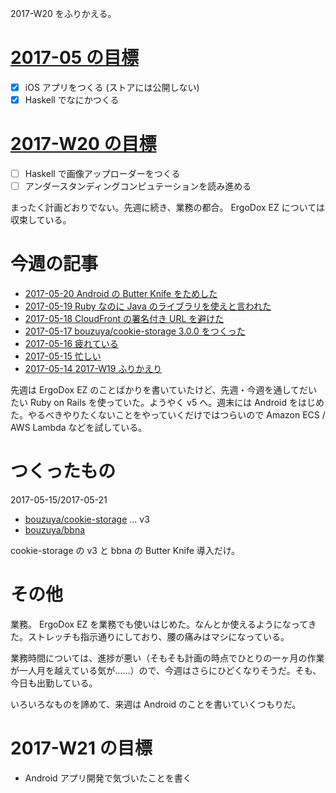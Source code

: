 2017-W20 をふりかえる。

# [2017-05 の目標][2017-04-30]

- [x] iOS アプリをつくる (ストアには公開しない)
- [x] Haskell でなにかつくる

# [2017-W20 の目標][2017-05-14]

- [ ] Haskell で画像アップローダーをつくる
- [ ] アンダースタンディングコンピュテーションを読み進める

まったく計画どおりでない。先週に続き、業務の都合。 ErgoDox EZ については収束している。

# 今週の記事

- [2017-05-20 Android の Butter Knife をためした][2017-05-20]
- [2017-05-19 Ruby なのに Java のライブラリを使えと言われた][2017-05-19]
- [2017-05-18 CloudFront の署名付き URL を避けた][2017-05-18]
- [2017-05-17 bouzuya/cookie-storage 3.0.0 をつくった][2017-05-17]
- [2017-05-16 疲れている][2017-05-16]
- [2017-05-15 忙しい][2017-05-15]
- [2017-05-14 2017-W19 ふりかえり][2017-05-14]

先週は ErgoDox EZ のことばかりを書いていたけど、先週・今週を通してだいたい Ruby on Rails を使っていた。ようやく v5 へ。週末には Android をはじめた。やるべきやりたくないことをやっていくだけではつらいので Amazon ECS / AWS Lambda などを試している。

# つくったもの

2017-05-15/2017-05-21

- [bouzuya/cookie-storage][] ... v3
- [bouzuya/bbna][]

cookie-storage の v3 と bbna の Butter Knife 導入だけ。

# その他

業務。 ErgoDox EZ を業務でも使いはじめた。なんとか使えるようになってきた。ストレッチも指示通りにしており、腰の痛みはマシになっている。

業務時間については、進捗が悪い（そもそも計画の時点でひとりの一ヶ月の作業が一人月を越えている気が……）ので、今週はさらにひどくなりそうだ。そも、今日も出勤している。

いろいろなものを諦めて、来週は Android のことを書いていくつもりだ。

# 2017-W21 の目標

- Android アプリ開発で気づいたことを書く

[2017-04-30]: http://blog.bouzuya.net/2017/04/30/
[2017-05-14]: http://blog.bouzuya.net/2017/05/14/
[2017-05-15]: http://blog.bouzuya.net/2017/05/15/
[2017-05-16]: http://blog.bouzuya.net/2017/05/16/
[2017-05-17]: http://blog.bouzuya.net/2017/05/17/
[2017-05-18]: http://blog.bouzuya.net/2017/05/18/
[2017-05-19]: http://blog.bouzuya.net/2017/05/19/
[2017-05-20]: http://blog.bouzuya.net/2017/05/20/
[bouzuya/bbna]: https://github.com/bouzuya/bbna
[bouzuya/cookie-storage]: https://github.com/bouzuya/cookie-storage
